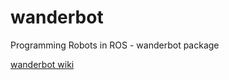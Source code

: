 # wanderbot
Programming Robots in ROS - wanderbot package

[wanderbot wiki](https://github.com/NathanaelGandhi/wanderbot/wiki)
